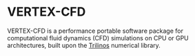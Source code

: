 # VERTEX-CFD
VERTEX-CFD is a performance portable software package for computational fluid dynamics (CFD) simulations on CPU or GPU architectures, built upon the [Trilinos](https://trilinos.github.io/) numerical library.
